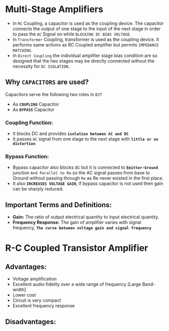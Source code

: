 # Multi-Stage Amplifiers

* In `RC` Coupling, a capacitor is used as the coupling device. The capacitor connects the output of one stage to the input of the next stage in order to pass the `AC` Signal on while `BLOCKING DC BIAS VOLTAGE`. 
* In `Transformer` Coupling, transformer is used as the coupling device. It performs same actions as RC Coupled amplifier but permits `IMPEDANCE MATCHING`.
* In `Direct Coupling` the individual amplifier stage bias condition are so designed that the two stages may be directly connected without the necessity for `DC ISOLATION`.

## Why `CAPACITORS` are used?

Capacitors serve the following two roles in `BJT`
* As **`COUPLING`** Capacitor
* As **`BYPASS`** Capacitor 

### **Coupling** Function:
* It blocks DC and provides **`isolation between AC and DC`**
* It passes `AC` signal from one stage to the next stage with **`little or no distortion`**

### **Bypass** Function:
* Bypass capacitor also blocks dc but it is connected to **`Emitter-Ground`** junction `And Parallel to Re` so the AC signal passes from base to Ground without passing through `Re` as Re never existed in the first place.
* It also **`INCREASES VOLTAGE GAIN`**, if bypass capacitor is not used then gain can be sharply reduced.

## Important Terms and Definitions:
* **Gain:** The ratio of output electrical quantity to input electrical quantity.
* **Frequency Response:** The gain of amplifier varies with signal frequency, **`The curve between voltage gain and signal frequency`**

# R-C Coupled Transistor Amplifier

## Advantages:
* Voltage amplification
* Excellent audio fidelity over a wide range of frequency [Large Band-width]
* Lower cost
* Circuit is very compact
* Excellent frequency response

## Disadvantages:
